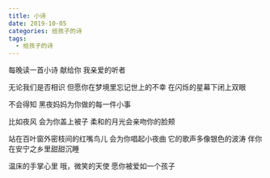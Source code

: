 ```yaml
---
title: 小诗
date: 2019-10-05
categories: 给孩子的诗
tags:
  - 给孩子的诗
---
```

  
每晚读一首小诗<!--more-->
献给你
我亲爱的听者

无论我们是否相识
但愿你在梦境里忘记世上的不幸
在闪烁的星幕下闭上双眼

不会得知
黑夜妈妈为你做的每一件小事

比如夜风
会为你盖上被子
柔和的月光会亲吻你的脸颊

站在百叶窗外密枝间的红嘴鸟儿
会为你唱起小夜曲
它的歌声多像银色的波涛
伴你在安宁之乡里甜甜沉睡

温床的手掌心里
哦，微笑的天使
愿你被爱如一个孩子